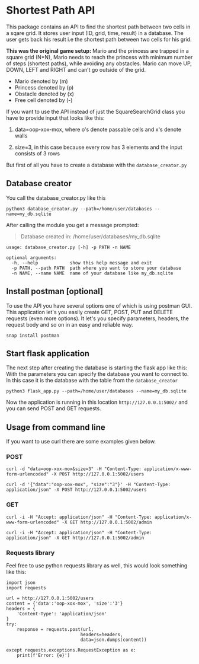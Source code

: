 Shortest Path API
=================

This package contains an API to find the shortest path between two cells in a sqare grid. 
It stores user input (ID, grid, time, result) in a database. The user gets back his result
i.e the shortest path between two cells for his grid.

**This was the original game setup:**
Mario and the princess are trapped in a square grid (N*N), Mario needs to reach the princess
with minimum number of steps (shortest paths), while avoiding any obstacles. Mario can
move UP, DOWN, LEFT and RIGHT and can’t go outside of the grid.
- Mario denoted by (m)
- Princess denoted by (p)
- Obstacle denoted by (x)
- Free cell denoted by (-)

If you want to use the API instead of just the SquareSearchGrid class you have to provide 
input that looks like this: 

1. data=oop-xox-mox,  where o's denote passable cells and x's denote walls

2. size=3, in this case because every row has 3 elements and the input consists of 3 rows

But first of all you have to create a database with the `database_creator.py`


## Database creator 

You call the database_creator.py like this
```
python3 database_creator.py --path=/home/user/databases --name=my_db.sqlite 
```

After calling the module you get a message prompted:
> Database created in: /home/user/databases/my_db.sqlite


```
usage: database_creator.py [-h] -p PATH -n NAME

optional arguments:
  -h, --help            show this help message and exit
  -p PATH, --path PATH  path where you want to store your database
  -n NAME, --name NAME  name of your database like my_db.sqlite
```

## Install postman [optional]

To use the API you have several options one of which is using postman GUI. This application let's you easily create GET, POST, PUT and DELETE requests (even more options).
It let's you specify parameters, headers, the request body and so on in an easy and reliable way.

```
snap install postman
``` 

## Start flask application

The next step after creating the database is starting the flask app like this:
With the parameters you can specify the database you want to connect to. In this case it is the database with
the table from the `database_creator`

```
python3 flask_app.py --path=/home/user/databases --name=my_db.sqlite 
```

Now the application is running in this location `http://127.0.0.1:5002/` and you can send POST and GET requests.

## Usage from command line

If you want to use curl there are some examples given below. 

### POST

```
curl -d "data=oop-xox-mox&size=3" -H "Content-Type: application/x-www-form-urlencoded" -X POST http://127.0.0.1:5002/users

curl -d '{"data":"oop-xox-mox", "size":"3"}' -H "Content-Type: application/json" -X POST http://127.0.0.1:5002/users
```

### GET

```
curl -i -H "Accept: application/json" -H "Content-Type: application/x-www-form-urlencoded" -X GET http://127.0.0.1:5002/admin

curl -i -H "Accept: application/json" -H "Content-Type: application/json" -X GET http://127.0.0.1:5002/admin

```

### Requests library

Feel free to use python requests library as well, this would look something like this:
```
import json
import requests

url = http://127.0.0.1:5002/users
content = {'data':'oop-xox-mox', 'size':'3'}
headers = {
    'Content-Type': 'application/json'
}
try:
    response = requests.post(url,
                            headers=headers,
                            data=json.dumps(content))

except requests.exceptions.RequestException as e:
    print(f'Error: {e}')

```
